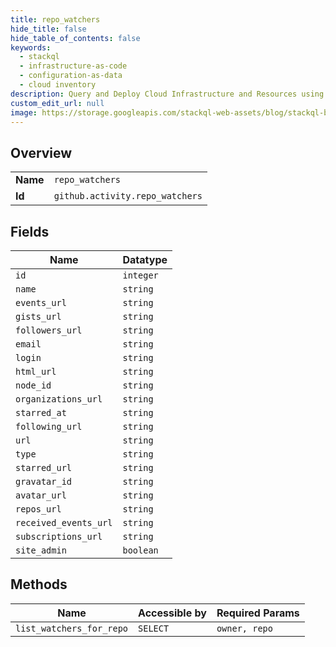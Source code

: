 ```yaml
---
title: repo_watchers
hide_title: false
hide_table_of_contents: false
keywords:
  - stackql
  - infrastructure-as-code
  - configuration-as-data
  - cloud inventory
description: Query and Deploy Cloud Infrastructure and Resources using SQL
custom_edit_url: null
image: https://storage.googleapis.com/stackql-web-assets/blog/stackql-blog-post-featured-image.png
---
```

  
    

## Overview
<table><tbody>
<tr><td><b>Name</b></td><td><code>repo_watchers</code></td></tr>
<tr><td><b>Id</b></td><td><code>github.activity.repo_watchers</code></td></tr>
</tbody></table>

## Fields
| Name | Datatype |
| ---- | -------- |
| `id` | `integer` |
| `name` | `string` |
| `events_url` | `string` |
| `gists_url` | `string` |
| `followers_url` | `string` |
| `email` | `string` |
| `login` | `string` |
| `html_url` | `string` |
| `node_id` | `string` |
| `organizations_url` | `string` |
| `starred_at` | `string` |
| `following_url` | `string` |
| `url` | `string` |
| `type` | `string` |
| `starred_url` | `string` |
| `gravatar_id` | `string` |
| `avatar_url` | `string` |
| `repos_url` | `string` |
| `received_events_url` | `string` |
| `subscriptions_url` | `string` |
| `site_admin` | `boolean` |
## Methods
| Name | Accessible by | Required Params |
| ---- | ------------- | --------------- |
| `list_watchers_for_repo` | `SELECT` | `owner, repo` |
